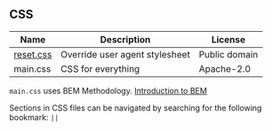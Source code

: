## CSS

| Name | Description | License |
|-|-|-|
| [reset.css](http://meyerweb.com/eric/tools/css/reset/) | Override user agent stylesheet | Public domain |
| main.css | CSS for everything | Apache-2.0 |

`main.css` uses BEM Methodology. [Introduction to BEM](https://css-tricks.com/bem-101/)

Sections in CSS files can be navigated by searching for the following bookmark: `||`
